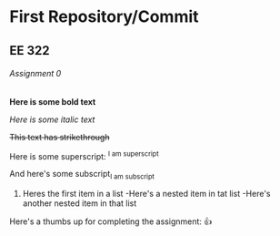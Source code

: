 # First Repository/Commit
## EE 322
###### Assignment 0

**Here is some bold text**

*Here is some italic text*

~~This text has strikethrough~~

Here is some superscript: <sup>I am superscript<sup> 

And here's some subscript<sub>I am subscript<sub>

1. Heres the first item in a list
  -Here's a nested item in tat list
    -Here's another nested item in that list
    
    
Here's a thumbs up for completing the assignment: :+1:
